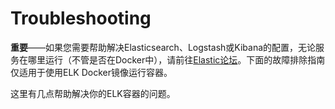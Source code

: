 # Troubleshooting

**重要**——如果您需要帮助解决Elasticsearch、Logstash或Kibana的配置，无论服务在哪里运行（不管是否在Docker中），请前往[Elastic论坛](https://discuss.elastic.co/)。下面的故障排除指南仅适用于使用ELK Docker镜像运行容器。

这里有几点帮助解决你的ELK容器的问题。
